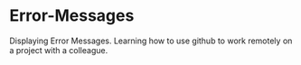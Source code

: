 # Error-Messages
Displaying Error Messages.
Learning how to use github to work remotely on a project with a colleague.
